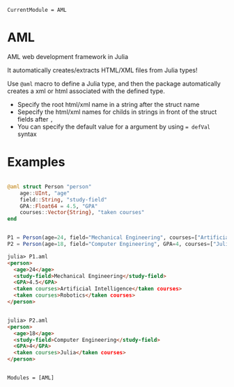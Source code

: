 ```@meta
CurrentModule = AML
```

# AML

AML web development framework in Julia

It automatically creates/extracts HTML/XML files from Julia types!

Use `@aml` macro to define a Julia type, and then the package automatically creates a xml or html associated with the defined type.

* Specify the root html/xml name in a string after the struct name
* Sepecify the html/xml names for childs in strings in front of the struct fields after `,`
* You can specify the default value for a argument by using `= defVal` syntax

# Examples
```julia

@aml struct Person "person"
    age::UInt, "age"
    field::String, "study-field"
    GPA::Float64 = 4.5, "GPA"
    courses::Vector{String}, "taken courses"
end


P1 = Person(age=24, field="Mechanical Engineering", courses=["Artificial Intelligence", "Robotics"])
P2 = Person(age=18, field="Computer Engineering", GPA=4, courses=["Julia"])
```

```html
julia> P1.aml
<person>
  <age>24</age>
  <study-field>Mechanical Engineering</study-field>
  <GPA>4.5</GPA>
  <taken courses>Artificial Intelligence</taken courses>
  <taken courses>Robotics</taken courses>
</person>


julia> P2.aml
<person>
  <age>18</age>
  <study-field>Computer Engineering</study-field>
  <GPA>4</GPA>
  <taken courses>Julia</taken courses>
</person>

```

```@index
```

```@autodocs
Modules = [AML]
```
